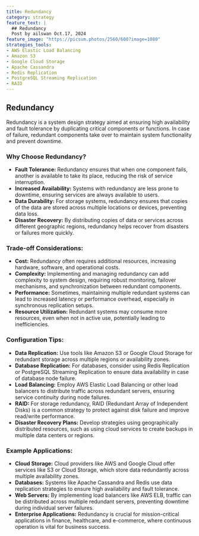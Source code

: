 ```yaml
---
title: Redundancy
category: strategy
feature_text: |
  ## Redundancy
  Post by ailswan Oct.17, 2024
feature_image: "https://picsum.photos/2560/600?image=1080"
strategies_tools:
- AWS Elastic Load Balancing
- Amazon S3
- Google Cloud Storage
- Apache Cassandra
- Redis Replication
- PostgreSQL Streaming Replication
- RAID
---
```

## Redundancy
Redundancy is a system design strategy aimed at ensuring high availability and fault tolerance by duplicating critical components or functions. In case of failure, redundant components take over to maintain system functionality and prevent downtime.

### Why Choose Redundancy?
- **Fault Tolerance:** Redundancy ensures that when one component fails, another is available to take its place, reducing the risk of service interruption.
- **Increased Availability:** Systems with redundancy are less prone to downtime, ensuring services are always available to users.
- **Data Durability:** For storage systems, redundancy ensures that copies of the data are stored across multiple locations or devices, preventing data loss.
- **Disaster Recovery:** By distributing copies of data or services across different geographic regions, redundancy helps recover from disasters or failures more quickly.

### Trade-off Considerations:
- **Cost:** Redundancy often requires additional resources, increasing hardware, software, and operational costs.
- **Complexity:** Implementing and managing redundancy can add complexity to system design, requiring robust monitoring, failover mechanisms, and synchronization between redundant components.
- **Performance:** Sometimes, maintaining multiple redundant systems can lead to increased latency or performance overhead, especially in synchronous replication setups.
- **Resource Utilization:** Redundant systems may consume more resources, even when not in active use, potentially leading to inefficiencies.

### Configuration Tips:
- **Data Replication:** Use tools like Amazon S3 or Google Cloud Storage for redundant storage across multiple regions or availability zones.
- **Database Replication:** For databases, consider using Redis Replication or PostgreSQL Streaming Replication to ensure data availability in case of database node failure.
- **Load Balancing:** Employ AWS Elastic Load Balancing or other load balancers to distribute traffic across redundant servers, ensuring service continuity during node failures.
- **RAID:** For storage redundancy, RAID (Redundant Array of Independent Disks) is a common strategy to protect against disk failure and improve read/write performance.
- **Disaster Recovery Plans:** Develop strategies using geographically distributed resources, such as using cloud services to create backups in multiple data centers or regions.

### Example Applications:
- **Cloud Storage:** Cloud providers like AWS and Google Cloud offer services like S3 or Cloud Storage, which store data redundantly across multiple availability zones.
- **Databases:** Systems like Apache Cassandra and Redis use data replication strategies to ensure high availability and fault tolerance.
- **Web Servers:** By implementing load balancers like AWS ELB, traffic can be distributed across multiple redundant servers, preventing downtime during individual server failures.
- **Enterprise Applications:** Redundancy is crucial for mission-critical applications in finance, healthcare, and e-commerce, where continuous operation is vital for business success.
